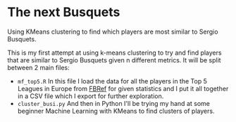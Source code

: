 # The next Busquets
Using KMeans clustering to find which players are most similar to Sergio Busquets.

This is my first attempt at using k-means clustering to try and find players that are similar to Sergio Busquets given n different metrics. It will be split between 2 main files:

- `mf_top5.R` In this file I load the data for all the players in the Top 5 Leagues in Europe from [FBRef](https://www.fbref.com) for given statistics and I put it all together in a CSV file which I export for further exploration. 
- `cluster_busi.py` And then in Python I'll be trying my hand at some beginner Machine Learning with KMeans to find clusters of players.
